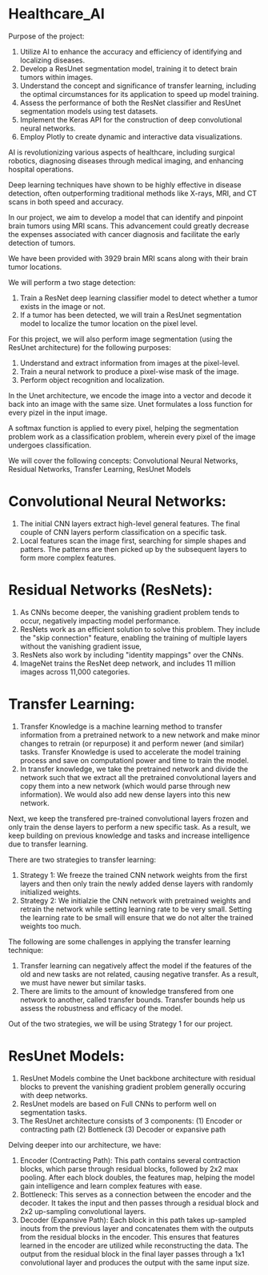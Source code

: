 # Healthcare_AI

Purpose of the project:
1. Utilize AI to enhance the accuracy and efficiency of identifying and localizing diseases.
2. Develop a ResUnet segmentation model, training it to detect brain tumors within images.
3. Understand the concept and significance of transfer learning, including the optimal circumstances for its application to speed up model training.
4. Assess the performance of both the ResNet classifier and ResUnet segmentation models using test datasets.
5. Implement the Keras API for the construction of deep convolutional neural networks.
6. Employ Plotly to create dynamic and interactive data visualizations.

AI is revolutionizing various aspects of healthcare, including surgical robotics, diagnosing diseases through medical imaging, and enhancing hospital operations.

Deep learning techniques have shown to be highly effective in disease detection, often outperforming traditional methods like X-rays, MRI, and CT scans in both speed and accuracy.

In our project, we aim to develop a model that can identify and pinpoint brain tumors using MRI scans. This advancement could greatly decrease the expenses associated with cancer diagnosis and facilitate the early detection of tumors.

We have been provided with 3929 brain MRI scans along with their brain tumor locations.

We will perform a two stage detection:
1. Train a ResNet deep learning classifier model to detect whether a tumor exists in the image or not.
2. If a tumor has been detected, we will train a ResUnet segmentation model to localize the tumor location on the pixel level.

For this project, we will also perform image segmentation (using the ResUnet architecture) for the following purposes:
1. Understand and extract information from images at the pixel-level.
2. Train a neural network to produce a pixel-wise mask of the image.
3. Perform object recognition and localization. <br />

In the Unet architecture, we encode the image into a vector and decode it back into an image with the same size. Unet formulates a loss function for every pizel in the input image.

A softmax function is applied to every pixel, helping the segmentation problem work as a classification problem, wherein every pixel of the image undergoes classification.

We will cover the following concepts: Convolutional Neural Networks, Residual Networks, Transfer Learning, ResUnet Models
# Convolutional Neural Networks:
1. The initial CNN layers extract high-level general features. The final couple of CNN layers perform classification on a specific task.
2. Local features scan the image first, searching for simple shapes and patters. The patterns are then picked up by the subsequent layers to form more complex features.

# Residual Networks (ResNets):
1. As CNNs become deeper, the vanishing gradient problem tends to occur, negatively impacting model performance.
2. ResNets work as an efficient solution to solve this problem. They include the "skip connection" feature, enabling the training of multiple layers without the vanishing gradient issue,
3. ResNets also work by including "identity mappings" over the CNNs.
4. ImageNet trains the ResNet deep network, and includes 11 million images across 11,000 categories.

# Transfer Learning:
1. Transfer Knowledge is a machine learning method to transfer information from a pretrained network to a new network and make minor changes to retrain (or repurpose) it and perform newer (and similar) tasks.
Transfer Knowledge is used to accelerate the model training process and save on computationl power and time to train the model.
2. In transfer knowledge, we take the pretrained network and divide the network such that we extract all the pretrained convolutional layers and copy them into a new network (which would parse through new information). We would also add new dense layers into this new network.

Next, we keep the transfered pre-trained convolutional layers frozen and only train the dense layers to perform a new specific task. As a result, we keep building on previous knowledge and tasks and increase intelligence due to transfer learning.

There are two strategies to transfer learning:
1. Strategy 1: We freeze the trained CNN network weights from the first layers and then only train the newly added dense layers with randomly initialized weights.
2. Strategy 2: We initialzie the CNN network with pretrained weights and retrain the network while setting learning rate to be very small. Setting the learning rate to be small will ensure that we do not alter the trained weights too much.

The following are some challenges in applying the transfer learning technique:
1. Transfer learning can negatively affect the model if the features of the old and new tasks are not related, causing negative transfer. As a result, we must have newer but similar tasks.
2. There are limits to the amount of knowledge transfered from one network to another, called transfer bounds. Transfer bounds help us assess the robustness and efficacy of the model. <br />

Out of the two strategies, we will be using Strategy 1 for our project.

# ResUnet Models:
1. ResUnet Models combine the Unet backbone architecture with residual blocks to prevent the vanishing gradient problem generally occuring with deep networks.
2. ResUnet models are based on Full CNNs to perform well on segmentation tasks.
3. The ResUnet architecture consists of 3 components: (1) Encoder or contracting path (2) Bottleneck (3) Decoder or expansive path

Delving deeper into our architecture, we have:
1. Encoder (Contracting Path): This path contains several contraction blocks, which parse through residual blocks, followed by 2x2 max pooling. After each block doubles, the features map, helping the model gain intelligence and learn complex features with ease.
2. Bottleneck: This serves as a connection between the encoder and the decoder. It takes the input and then passes through a residual block and 2x2 up-sampling convolutional layers.
3. Decoder (Expansive Path): Each block in this path takes up-sampled inouts from the previous layer and concatenates them with the outputs from the residual blocks in the encoder. This ensures that features learned in the encoder are utilized while reconstructing the data. The output from the residual block in the final layer passes through a 1x1 convolutional layer and produces the output with the same input size.

